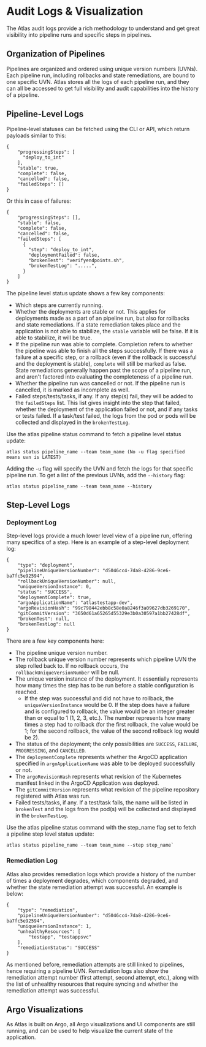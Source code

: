 # Audit Logs & Visualization

The Atlas audit logs provide a rich methodology to understand and get great visibility into pipeline runs and specific steps in pipelines.

## Organization of Pipelines

Pipelines are organized and ordered using unique version numbers (UVNs). Each pipeline run, including rollbacks and state remediations, are bound to one specific UVN. Atlas stores all the logs of each pipeline run, and they can all be accessed to get full visibility and audit capabilities into the history of a pipeline.

## Pipeline-Level Logs

Pipeline-level statuses can be fetched using the CLI or API, which return payloads similar to this:


    {
        "progressingSteps": [
          "deploy_to_int"
        ],
        "stable": true,
        "complete": false,
        "cancelled": false,
        "failedSteps": []
    }

Or this in case of failures:

    {
        "progressingSteps": [],
        "stable": false,
        "complete": false,
        "cancelled": false,
        "failedSteps": [
          {
            "step": "deploy_to_int",
            "deploymentFailed": false,
            "brokenTest": "verifyendpoints.sh",
            "brokenTestLog": ".....",
          }
        ]
    }


The pipeline level status update shows a few key components:

- Which steps are currently running.
- Whether the deployments are stable or not. This applies for deployments made as a part of an pipeline run, but also for rollbacks and state remediations. If a state remediation takes place and the application is not able to stabilize, the `stable` variable will be false. If it is able to stabilize, it will be true.
- If the pipeline run was able to complete. Completion refers to whether the pipeline was able to finish all the steps successfully. If there was a failure at a specific step, or a rollback (even if the rollback is successful and the deployment is stable), `complete` will still be marked as false. State remediations generally happen past the scope of a pipeline run, and aren't factored into evaluating the completeness of a pipeline run.
- Whether the pipeline run was cancelled or not. If the pipeline run is cancelled, it is marked as incomplete as well.
- Failed steps/tests/tasks, if any. If any step(s) fail, they will be added to the `failedSteps` list. This list gives insight into the step that failed, whether the deployment of the application failed or not, and if any tasks or tests failed. If a task/test failed, the logs from the pod or pods will be collected and displayed in the `brokenTestLog`.

Use the atlas pipeline status command to fetch a pipeline level status update:

```
atlas status pipeline_name --team team_name (No -u flag specified means uvn is LATEST)
```

Adding the `-u` flag will specify the UVN and fetch the logs for that specific pipeline run. To get a list of the previous UVNs, add the `--history` flag:

```
atlas status pipeline_name --team team_name --history
```

## Step-Level Logs

### Deployment Log

Step-level logs provide a much lower level view of a pipeline run, offering many specifics of a step. Here is an example of a step-level deployment log:

    {
        "type": "deployment",
        "pipelineUniqueVersionNumber": "d5046cc4-7da8-4286-9ce6-ba7fc5e92594",
        "rollbackUniqueVersionNumber": null,
        "uniqueVersionInstance": 0,
        "status": "SUCCESS",
        "deploymentComplete": true,
        "argoApplicationName": "atlastestapp-dev",
        "argoRevisionHash": "99c798442ebb8c58e0a8246f3a09627db3269170",
        "gitCommitVersion": "3650d61a65265d55329e3b0a30597a1bb27428df",
        "brokenTest": null,
        "brokenTestLog": null
    }

There are a few key components here:

- The pipeline unique version number.
- The rollback unique version number represents which pipeline UVN the step rolled back to. If no rollback occurs, the `rollbackUniqueVersionNumber` will be null.
- The unique version instance of the deployment. It essentially represents how many times the step has to be run before a stable configuration is reached.
    * If the step was successful and did not have to rollback, the `uniqueVersionInstance` would be 0. If the step does have a failure and is configured to rollback, the value would be an integer greater than or equal to 1 (1, 2, 3, etc.). The number represents how many times a step had to rollback (for the first rollback, the value would be 1; for the second rollback, the value of the second rollback log would be 2).
- The status of the deployment; the only possibilities are `SUCCESS`, `FAILURE`, `PROGRESSING`, and `CANCELLED`.
- The `deploymentComplete` represents whether the ArgoCD application specified in `argoApplicationName` was able to be deployed successfully or not.
- The `argoRevisionHash` represents what revision of the Kubernetes manifest linked in the ArgoCD Application was deployed.
- The `gitCommitVersion` represents what revision of the pipeline repository registered with Atlas was run.
- Failed tests/tasks, if any. If a test/task fails, the name will be listed in `brokenTest` and the logs from the pod(s) will be collected and displayed in the `brokenTestLog`.

Use the atlas pipeline status command with the step_name flag set to fetch a pipeline step level status update:

```
atlas status pipeline_name --team team_name --step step_name`
```


### Remediation Log

Atlas also provides remediation logs which provide a history of the number of times a deployment degrades, which components degraded, and whether the state remediation attempt was successful. An example is below:

    {
        "type": "remediation",
        "pipelineUniqueVersionNumber": "d5046cc4-7da8-4286-9ce6-ba7fc5e92594",
        "uniqueVersionInstance": 1,
        "unhealthyResources": [
            "testapp", "testappsvc"
        ],
        "remediationStatus": "SUCCESS"
    }

As mentioned before, remediation attempts are still linked to pipelines, hence requiring a pipeline UVN. Remediation logs also show the remediation attempt number (first attempt, second attempt, etc.), along with the list of unhealthy resources that require syncing and whether the remediation attempt was successful.

## Argo Visualizations

As Atlas is built on Argo, all Argo visualizations and UI components are still running, and can be used to help visualize the current state of the application.
